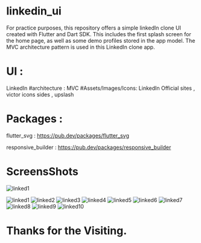 # linkedin_ui

For practice purposes, this repository offers a simple linkedIn clone UI created with Flutter and Dart SDK.
This includes the first splash screen for the home page, as well as some demo profiles stored in the app model. The MVC architecture pattern is used in this LinkedIn clone app.

# UI :
LinkedIn
#architecture :
 MVC
#Assets/Images/Icons:
 LinkedIn Official sites , victor icons sides , upslash

# Packages :
 flutter_svg : https://pub.dev/packages/flutter_svg
 
 responsive_builder : https://pub.dev/packages/responsive_builder
 
 # ScreensShots
 ![linked1](https://user-images.githubusercontent.com/200/200-7a37b931-e589-4a9a-8c2a-2188fbac0dd9.jpg)

 ![linked1](https://user-images.githubusercontent.com/55906788/168733577-7a37b931-e589-4a9a-8c2a-2188fbac0dd9.jpg)
![linked2](https://user-images.githubusercontent.com/55906788/168733580-dd8604a6-54fe-4256-89a4-4c20e38768f3.jpg)
![linked3](https://user-images.githubusercontent.com/55906788/168733581-5684da5c-4a69-4f6c-a72c-ece4fd42f062.jpg)
![linked4](https://user-images.githubusercontent.com/55906788/168733583-d7dc7045-009e-4647-a750-5f1a4397031f.jpg)
![linked5](https://user-images.githubusercontent.com/55906788/168733586-7482543e-3e93-4760-99aa-6363c7652ddd.jpg)
![linked6](https://user-images.githubusercontent.com/55906788/168733588-bd5ef516-4f02-4191-b682-a98278abf4dc.jpg)
![linked7](https://user-images.githubusercontent.com/55906788/168733590-2c9fca19-0c03-4f84-995c-4ed788887124.jpg)
![linked8](https://user-images.githubusercontent.com/55906788/168733592-4545ca14-7b38-46b0-8e3d-02fd8f52dd91.jpg)
![linked9](https://user-images.githubusercontent.com/55906788/168733593-df7703bf-6978-46bc-ba14-80885e640bb1.jpg)
![linked10](https://user-images.githubusercontent.com/55906788/168733595-f4100cca-cb5c-4dbe-a361-fc3642bd7582.jpg)

 

# Thanks for the Visiting.
